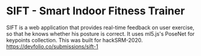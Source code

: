 # SIFT - Smart Indoor Fitness Trainer
SIFT is a web application that provides real-time feedback on user exercise, so that he knows whether his posture is correct. It uses ml5.js's PoseNet for keypoints collection. This was built for hackSRM-2020. <br>
https://devfolio.co/submissions/sift-1
